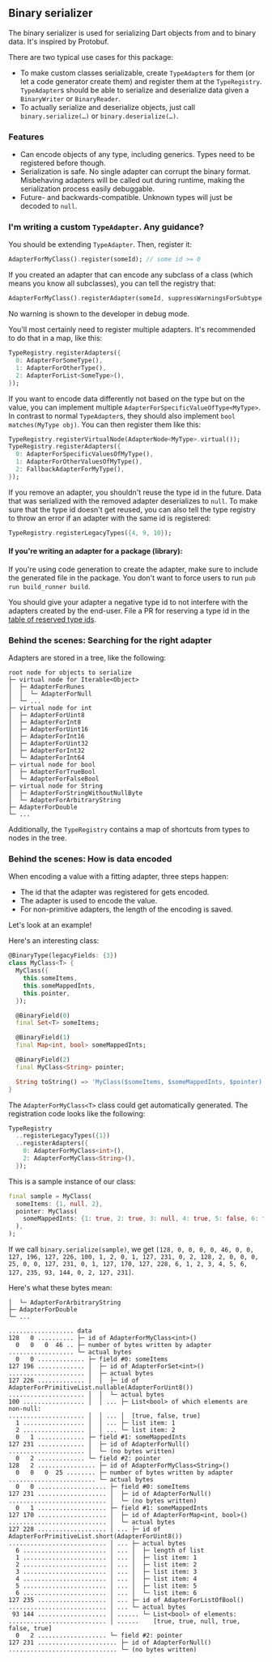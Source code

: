 ## Binary serializer

The binary serializer is used for serializing Dart objects from and to binary data.
It's inspired by Protobuf.

There are two typical use cases for this package:

- To make custom classes serializable, create `TypeAdapter`s for them (or let a code generator create them) and register them at the `TypeRegistry`. `TypeAdapter`s should be able to serialize and deserialize data given a `BinaryWriter` or `BinaryReader`.
- To actually serialize and deserialize objects, just call `binary.serialize(…)` or `binary.deserialize(…)`.

### Features

* Can encode objects of any type, including generics. Types need to be registered before though.
* Serialization is safe. No single adapter can corrupt the binary format. Misbehaving adapters will be called out during runtime, making the serialization process easily debuggable.
* Future- and backwards-compatible. Unknown types will just be decoded to `null`.

### I'm writing a custom `TypeAdapter`. Any guidance?

You should be extending `TypeAdapter`. Then, register it:

```dart
AdapterForMyClass().register(someId); // some id >= 0
```

If you created an adapter that can encode any subclass of a class (which means you know all subclasses), you can tell the registry that:

```dart
AdapterForMyClass().registerAdapter(someId, suppressWarningsForSubtype: true);
```

No warning is shown to the developer in debug mode.

You'll most certainly need to register multiple adapters. It's recommended to do that in a map, like this:

```dart
TypeRegistry.registerAdapters({
  0: AdapterForSomeType(),
  1: AdapterForOtherType(),
  2: AdapterForList<SomeType>(),
});
```

If you want to encode data differently not based on the type but on the value, you can implement multiple `AdapterForSpecificValueOfType<MyType>`.
In contrast to normal `TypeAdapter`s, they should also implement `bool matches(MyType obj)`.
You can then register them like this:

```dart
TypeRegistry.registerVirtualNode(AdapterNode<MyType>.virtual());
TypeRegistry.registerAdapters({
  0: AdapterForSpecificValuesOfMyType(),
  1: AdapterForOtherValuesOfMyType(),
  2: FallbackAdapterForMyType(),
});
```

If you remove an adapter, you shouldn't reuse the type id in the future.
Data that was serialized with the removed adapter deserializes to `null`.
To make sure that the type id doesn't get reused, you can also tell the type registry to throw an error if an adapter with the same id is registered:

```dart
TypeRegistry.registerLegacyTypes({4, 9, 10});
```

#### If you're writing an adapter for a package (library):

If you're using code generation to create the adapter, make sure to include the generated file in the package. You don't want to force users to run `pub run build_runner build`.

You should give your adapter a negative type id to not interfere with the adapters created by the end-user. File a PR for reserving a type id in the [table of reserved type ids](table_of_type_ids.md).

### Behind the scenes: Searching for the right adapter

Adapters are stored in a tree, like the following:

```
root node for objects to serialize
├─ virtual node for Iterable<Object>
│  ├─ AdapterForRunes
│  │  └─ AdapterForNull
│  └─ ...
├─ virtual node for int
│  ├─ AdapterForUint8
│  ├─ AdapterForInt8
│  ├─ AdapterForUint16
│  ├─ AdapterForInt16
│  ├─ AdapterForUint32
│  ├─ AdapterForInt32
│  └─ AdapterForInt64
├─ virtual node for bool
│  ├─ AdapterForTrueBool
│  └─ AdapterForFalseBool
├─ virtual node for String
│  ├─ AdapterForStringWithoutNullByte
│  └─ AdapterForArbitraryString
├─ AdapterForDouble
└─ ...
```

Additionally, the `TypeRegistry` contains a map of shortcuts from types to nodes in the tree.

### Behind the scenes: How is data encoded

When encoding a value with a fitting adapter, three steps happen:

* The id that the adapter was registered for gets encoded.
* The adapter is used to encode the value.
* For non-primitive adapters, the length of the encoding is saved.

Let's look at an example!

Here's an interesting class:

```dart
@BinaryType(legacyFields: {3})
class MyClass<T> {
  MyClass({
    this.someItems,
    this.someMappedInts,
    this.pointer,
  });

  @BinaryField(0)
  final Set<T> someItems;

  @BinaryField(1)
  final Map<int, bool> someMappedInts;

  @BinaryField(2)
  final MyClass<String> pointer;

  String toString() => 'MyClass($someItems, $someMappedInts, $pointer)';
}
```

The `AdapterForMyClass<T>` class could get automatically generated.
The registration code looks like the following:

```dart
TypeRegistry
  ..registerLegacyTypes({1})
  ..registerAdapters({
    0: AdapterForMyClass<int>(),
    2: AdapterForMyClass<String>(),
  });
```

This is a sample instance of our class:

```dart
final sample = MyClass(
  someItems: {1, null, 2},
  pointer: MyClass(
    someMappedInts: {1: true, 2: true, 3: null, 4: true, 5: false, 6: true},
  ),
);
```

If we call `binary.serialize(sample)`, we get `[128, 0, 0, 0, 0, 46, 0, 0, 127, 196, 127, 226, 100, 1, 2, 0, 1, 127, 231, 0, 2, 128, 2, 0, 0, 0, 25, 0, 0, 127, 231, 0, 1, 127, 170, 127, 228, 6, 1, 2, 3, 4, 5, 6, 127, 235, 93, 144, 0, 2, 127, 231]`.

Here's what these bytes mean:

```
│  └─ AdapterForArbitraryString
├─ AdapterForDouble
└─ ...

.................. data
128   0 .......... ├─ id of AdapterForMyClass<int>()
  0   0   0  46 .. ├─ number of bytes written by adapter
.................. └─ actual bytes
  0   0 ............. ├─ field #0: someItems
127 196 ............. │  ├─ id of AdapterForSet<int>()
..................... │  ├─ actual bytes
127 226 ............. │  │  ├─ id of AdapterForPrimitiveList.nullable(AdapterForUint8())
..................... │  │  └─ actual bytes
100 ................. │  │ ... ├─ List<bool> of which elements are non-null:
..................... │  │ ... │  [true, false, true]
  1 ................. │  │ ... ├─ list item: 1
  2 ................. │  │ ... └─ list item: 2
  0   1 ............. ├─ field #1: someMappedInts
127 231 ............. │  ├─ id of AdapterForNull()
..................... │  └─ (no bytes written)
  0   2 ............. └─ field #2: pointer
128   2 ................ ├─ id of AdapterForMyClass<String>()
  0   0   0  25 ........ ├─ number of bytes written by adapter
........................ └─ actual bytes
  0   0 ................... ├─ field #0: someItems
127 231 ................... │  ├─ id of AdapterForNull()
........................... │  └─ (no bytes written)
  0   1 ................... ├─ field #1: someMappedInts
127 170 ................... │  ├─ id of AdapterForMap<int, bool>()
........................... │  └─ actual bytes
127 228 ................... │ ... ├─ id of AdapterForPrimitiveList.short(AdapterForUint8())
........................... │ ... ├─ actual bytes
  6 ....................... │ ... │  ├─ length of list
  1 ....................... │ ... │  ├─ list item: 1
  2 ....................... │ ... │  ├─ list item: 2
  3 ....................... │ ... │  ├─ list item: 3
  4 ....................... │ ... │  ├─ list item: 4
  5 ....................... │ ... │  ├─ list item: 5
  6 ....................... │ ... │  └─ list item: 6
127 235 ................... │ ... ├─ id of AdapterForListOfBool()
........................... │ ... └─ actual bytes
 93 144 ................... │ ...... └─ List<bool> of elements:
........................... │ ......    [true, true, null, true, false, true]
  0   2 ................... └─ field #2: pointer
127 231 ...................... ├─ id of AdapterForNull()
.............................. └─ (no bytes written)
```
